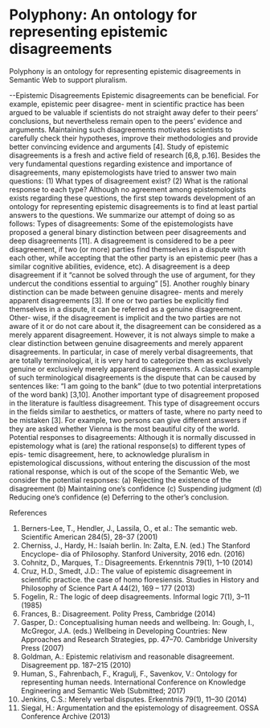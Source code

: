 # Polyphony: An ontology for representing epistemic disagreements
Polyphony is an ontology for representing epistemic disagreements in Semantic Web to support pluralism.


--Epistemic Disagreements 
Epistemic disagreements can be beneficial. For example, epistemic peer disagree- ment in scientific practice has been argued to be valuable if scientists do not straight away defer to their peers’ conclusions, but nevertheless remain open to the peers’ evidence and arguments. Maintaining such disagreements motivates scientists to carefully check their hypotheses, improve their methodologies and provide better convincing evidence and arguments [4].
Study of epistemic disagreements is a fresh and active field of research [6,8, p.16]. Besides the very fundamental questions regarding existence and importance of disagreements, many epistemologists have tried to answer two main questions:
(1) What types of disagreement exist? (2) What is the rational response to each type?
Although no agreement among epistemologists exists regarding these questions, the first step towards development of an ontology for representing epistemic disagreements is to find at least partial answers to the questions. We summarize our attempt of doing so as follows:
Types of disagreements: Some of the epistemologists have proposed a general binary distinction between peer disagreements and deep disagreements [11]. A disagreement is considered to be a peer disagreement, if two (or more) parties find themselves in a dispute with each other, while accepting that the other party is an epistemic peer (has a similar cognitive abilities, evidence, etc). A disagreement is a deep disagreement if it “cannot be solved through the use of argument, for they undercut the conditions essential to arguing” [5].
Another roughly binary distinction can be made between genuine disagree- ments and merely apparent disagreements [3]. If one or two parties be explicitly find themselves in a dispute, it can be referred as a genuine disagreement. Other- wise, if the disagreement is implicit and the two parties are not aware of it or do not care about it, the disagreement can be considered as a merely apparent disagreement.
However, it is not always simple to make a clear distinction between genuine disagreements and merely apparent disagreements. In particular, in case of merely verbal disagreements, that are totally terminological, it is very hard to categorize them as exclusively genuine or exclusively merely apparent disagreements. A classical example of such terminological disagreements is the dispute that can be caused by sentences like: “I am going to the bank” (due to two potential interpretations of the word bank) [3,10].
Another important type of disagreement proposed in the literature is faultless disagreement. This type of disagreement occurs in the fields similar to aesthetics, or matters of taste, where no party need to be mistaken [3]. For example, two persons can give different answers if they are asked whether Vienna is the most beautiful city of the world.
Potential responses to disagreements: Although it is normally discussed in epistemology what is (are) the rational response(s) to different types of epis- temic disagreement, here, to acknowledge pluralism in epistemological discussions, without entering the discussion of the most rational response, which is out of the scope of the Semantic Web, we consider the potential responses: (a) Rejecting the existence of the disagreement (b) Maintaining one’s confidence (c) Suspending judgment (d) Reducing one’s confidence (e) Deferring to the other’s conclusion.


References
1. Berners-Lee, T., Hendler, J., Lassila, O., et al.: The semantic web. Scientific American 284(5), 28–37 (2001)
2. Cherniss, J., Hardy, H.: Isaiah berlin. In: Zalta, E.N. (ed.) The Stanford Encyclope- dia of Philosophy. Stanford University, 2016 edn. (2016)
3. Cohnitz, D., Marques, T.: Disagreements. Erkenntnis 79(1), 1–10 (2014)
4. Cruz, H.D., Smedt, J.D.: The value of epistemic disagreement in scientific practice. the case of homo floresiensis. Studies in History and Philosophy of Science Part A
44(2), 169 – 177 (2013)
5. Fogelin, R.: The logic of deep disagreements. Informal logic 7(1), 3–11 (1985)
6. Frances, B.: Disagreement. Polity Press, Cambridge (2014)
7. Gasper, D.: Conceptualising human needs and wellbeing. In: Gough, I., McGregor,
J.A. (eds.) Wellbeing in Developing Countries: New Approaches and Research
Strategies, pp. 47–70. Cambridge University Press (2007)
8. Goldman, A.: Epistemic relativism and reasonable disagreement. Disagreement pp.
187–215 (2010)
9. Human, S., Fahrenbach, F., Kragulj, F., Savenkov, V.: Ontology for representing
human needs. International Conference on Knowledge Engineering and Semantic
Web (Submitted; 2017)
10. Jenkins, C.S.: Merely verbal disputes. Erkenntnis 79(1), 11–30 (2014)
11. Siegal, H.: Argumentation and the epistemology of disagreement. OSSA Conference Archive (2013)
